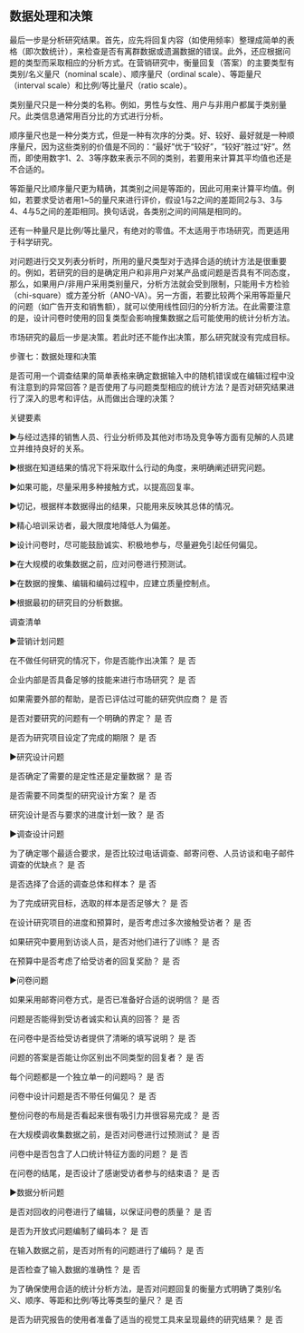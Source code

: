 ## 数据处理和决策

最后一步是分析研究结果。首先，应先将回复内容（如使用频率）整理成简单的表格（即次数统计），来检查是否有离群数据或遗漏数据的错误。此外，还应根据问题的类型而采取相应的分析方式。在营销研究中，衡量回复（答案）的主要类型有类别/名义量尺（nominal scale）、顺序量尺（ordinal scale）、等距量尺（interval scale）和比例/等比量尺（ratio scale）。

类别量尺只是一种分类的名称。例如，男性与女性、用户与非用户都属于类别量尺。此类信息通常用百分比的方式进行分析。

顺序量尺也是一种分类方式，但是一种有次序的分类。好、较好、最好就是一种顺序量尺，因为这些类别的价值是不同的：“最好”优于“较好”，“较好”胜过“好”。然而，即使用数字1、2、3等序数来表示不同的类别，若要用来计算其平均值也还是不合适的。

等距量尺比顺序量尺更为精确，其类别之间是等距的，因此可用来计算平均值。例如，若要求受访者用1~5的量尺来进行评价，假设1与2之间的差距同2与3、3与4、4与5之间的差距相同。换句话说，各类别之间的间隔是相同的。

还有一种量尺是比例/等比量尺，有绝对的零值。不太适用于市场研究，而更适用于科学研究。

对问题进行交叉列表分析时，所用的量尺类型对于选择合适的统计方法是很重要的。例如，若研究的目的是确定用户和非用户对某产品或问题是否具有不同态度，那么，如果用户/非用户采用类别量尺，分析方法就会受到限制，只能用卡方检验（chi-square）或方差分析（ANO-VA）。另一方面，若要比较两个采用等距量尺的问题（如广告开支和销售额），就可以使用线性回归的分析方法。在此需要注意的是，设计问卷时使用的回复类型会影响搜集数据之后可能使用的统计分析方法。

市场研究的最后一步是决策。若此时还不能作出决策，那么研究就没有完成目标。

步骤七：数据处理和决策

是否可用一个调查结果的简单表格来确定数据输入中的随机错误或在编辑过程中没有注意到的异常回答？是否使用了与问题类型相应的统计方法？是否对研究结果进行了深入的思考和评估，从而做出合理的决策？

关键要素

▶与经过选择的销售人员、行业分析师及其他对市场及竞争等方面有见解的人员建立并维持良好的关系。

▶根据在知道结果的情况下将采取什么行动的角度，来明确阐述研究问题。

▶如果可能，尽量采用多种接触方式，以提高回复率。

▶切记，根据样本数据得出的结果，只能用来反映其总体的情况。

▶精心培训采访者，最大限度地降低人为偏差。

▶设计问卷时，尽可能鼓励诚实、积极地参与，尽量避免引起任何偏见。

▶在大规模的收集数据之前，应对问卷进行预测试。

▶在数据的搜集、编辑和编码过程中，应建立质量控制点。

▶根据最初的研究目的分析数据。

调查清单

▶营销计划问题

在不做任何研究的情况下，你是否能作出决策？ 是 否

企业内部是否具备足够的技能来进行市场研究？ 是 否

如果需要外部的帮助，是否已评估过可能的研究供应商？ 是 否

是否对要研究的问题有一个明确的界定？ 是 否

是否为研究项目设定了完成的期限？ 是 否

▶研究设计问题

是否确定了需要的是定性还是定量数据？ 是 否

是否需要不同类型的研究设计方案？ 是 否

研究设计是否与要求的进度计划一致？ 是 否

▶调查设计问题

为了确定哪个最适合要求，是否比较过电话调查、邮寄问卷、人员访谈和电子邮件调查的优缺点？ 是 否

是否选择了合适的调查总体和样本？ 是 否

为了完成研究目标，选取的样本是否足够大？ 是 否

在设计研究项目的进度和预算时，是否考虑过多次接触受访者？ 是 否

如果研究中要用到访谈人员，是否对他们进行了训练？ 是 否

在预算中是否考虑了给受访者的回复奖励？ 是 否

▶问卷问题

如果采用邮寄问卷方式，是否已准备好合适的说明信？ 是 否

问题是否能得到受访者诚实和认真的回答？ 是 否

在问卷中是否给受访者提供了清晰的填写说明？ 是 否

问题的答案是否能让你区别出不同类型的回复者？ 是 否

每个问题都是一个独立单一的问题吗？ 是 否

问卷中设计问题是否不带任何偏见？ 是 否

整份问卷的布局是否看起来很有吸引力并很容易完成？ 是 否

在大规模调收集数据之前，是否对问卷进行过预测试？ 是 否

问卷中是否包含了人口统计特征方面的问题？ 是 否

在问卷的结尾，是否设计了感谢受访者参与的结束语？ 是 否

▶数据分析问题

是否对回收的问卷进行了编辑，以保证问卷的质量？ 是 否

是否为开放式问题编制了编码本？ 是 否

在输入数据之前，是否对所有的问题进行了编码？ 是 否

是否检查了输入数据的准确性？ 是 否

为了确保使用合适的统计分析方法，是否对问题回复的衡量方式明确了类别/名义、顺序、等距和比例/等比等类型的量尺？ 是 否

是否为研究报告的使用者准备了适当的视觉工具来呈现最终的研究结果？ 是 否
